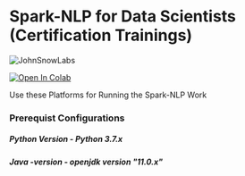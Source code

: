 # Spark-NLP for Data Scientists (Certification Trainings)

 ![JohnSnowLabs](https://nlp.johnsnowlabs.com/assets/images/logo.png)

 [![Open In Colab](https://colab.research.google.com/assets/colab-badge.svg)](https://colab.research.google.com/github/JohnSnowLabs/spark-nlp-workshop/blob/master/tutorials/Certification_Trainings/Public/1.SparkNLP_Basics.ipynb)

Use these Platforms for Running the Spark-NLP Work
### Prerequist Configurations
 ##### Python Version - Python 3.7.x

 ##### Java -version  - openjdk version "11.0.x"
 
